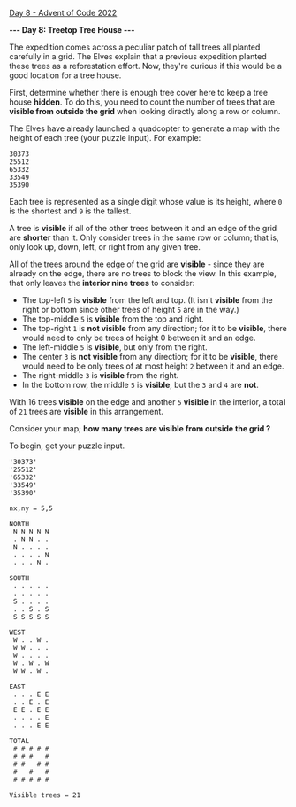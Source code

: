[Day 8 - Advent of Code 2022](https://adventofcode.com/2022/day/8)


**--- Day 8: Treetop Tree House ---**

The expedition comes across a peculiar patch of tall trees all planted carefully in a grid. The Elves explain that a previous expedition planted these trees as a reforestation effort. Now, they're curious if this would be a good location for a tree house.

First, determine whether there is enough tree cover here to keep a tree house **hidden**. To do this, you need to count the number of trees that are **visible from outside the grid** when looking directly along a row or column.

The Elves have already launched a quadcopter to generate a map with the height of each tree (your puzzle input). For example:

```
30373
25512
65332
33549
35390
```

Each tree is represented as a single digit whose value is its height, where `0` is the shortest and `9` is the tallest.

A tree is **visible** if all of the other trees between it and an edge of the grid are **shorter** than it. Only consider trees in the same row or column; that is, only look up, down, left, or right from any given tree.

All of the trees around the edge of the grid are **visible** - since they are already on the edge, there are no trees to block the view. In this example, that only leaves the **interior nine trees** to consider:

- The top-left `5` is **visible** from the left and top. (It isn't **visible** from the right or bottom since other trees of height `5` are in the way.)
- The top-middle `5` is **visible** from the top and right.
- The top-right `1` is **not visible** from any direction; for it to be **visible**, there would need to only be trees of height 0 between it and an edge.
- The left-middle `5` is **visible**, but only from the right.
- The center `3` is **not visible** from any direction; for it to be **visible**, there would need to be only trees of at most height `2` between it and an edge.
- The right-middle `3` is **visible** from the right.
- In the bottom row, the middle `5` is **visible**, but the `3` and `4` are **not**.

With 16 trees **visible** on the edge and another `5` **visible** in the interior, a total of `21` trees are **visible** in this arrangement.

Consider your map; **how many trees are visible from outside the grid ?**

To begin, get your puzzle input.

```
'30373'
'25512'
'65332'
'33549'
'35390'

nx,ny = 5,5

NORTH
 N N N N N
 . N N . .
 N . . . .
 . . . . N
 . . . N .

SOUTH
 . . . . .
 . . . . .
 S . . . .
 . . S . S
 S S S S S

WEST
 W . . W .
 W W . . .
 W . . . .
 W . W . W
 W W . W .

EAST
 . . . E E
 . . E . E
 E E . E E
 . . . . E
 . . . E E

TOTAL
 # # # # #
 # # #   #
 # #   # #
 #   #   #
 # # # # #

Visible trees = 21
```
